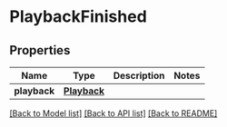 # PlaybackFinished

## Properties
Name | Type | Description | Notes
------------ | ------------- | ------------- | -------------
**playback** | [**Playback**](Playback.md) |  |

[[Back to Model list]](../README.md#documentation-for-models) [[Back to API list]](../README.md#documentation-for-api-endpoints) [[Back to README]](../README.md)
